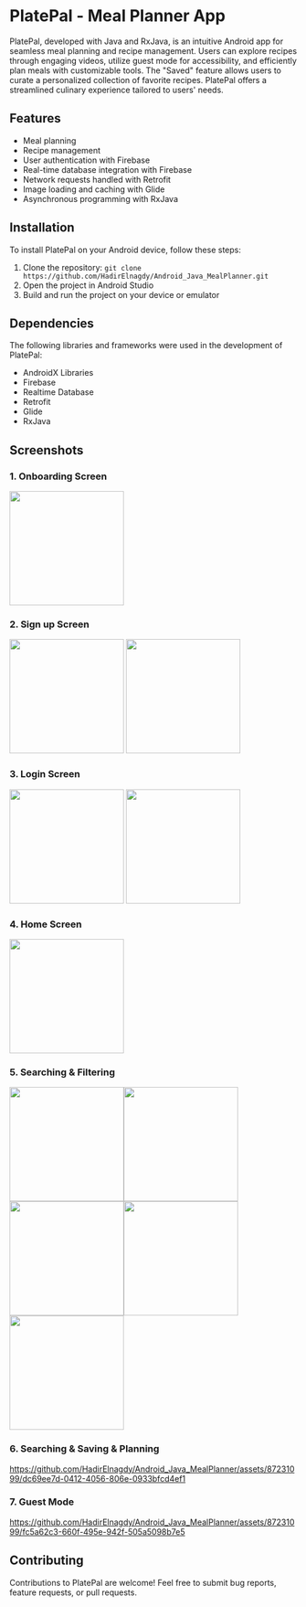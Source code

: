 # PlatePal - Meal Planner App

PlatePal, developed with Java and RxJava, is an intuitive Android app for seamless meal planning and recipe management. Users can explore recipes through engaging videos, utilize guest mode for accessibility, and efficiently plan meals with customizable tools. The "Saved" feature allows users to curate a personalized collection of favorite recipes. PlatePal offers a streamlined culinary experience tailored to users' needs.

## Features

- Meal planning
- Recipe management
- User authentication with Firebase
- Real-time database integration with Firebase
- Network requests handled with Retrofit
- Image loading and caching with Glide
- Asynchronous programming with RxJava

## Installation

To install PlatePal on your Android device, follow these steps:

1. Clone the repository: `git clone https://github.com/HadirElnagdy/Android_Java_MealPlanner.git`
2. Open the project in Android Studio
3. Build and run the project on your device or emulator

## Dependencies

The following libraries and frameworks were used in the development of PlatePal:

- AndroidX Libraries
- Firebase
- Realtime Database
- Retrofit
- Glide
- RxJava

## Screenshots
### **1. Onboarding Screen**   
<img src="PlatePalScreens/Onboarding.png" width="200"><br>   
### **2. Sign up Screen**   
<img src="PlatePalScreens/SignUp.png" width="200"> <img src="PlatePalScreens/SignUpError.png" width="200"><br>
### **3. Login Screen**   
<img src="PlatePalScreens/Login.png" width="200"> <img src="PlatePalScreens/LoginError.png" width="200"><br>
### **4. Home Screen**   
<img src="PlatePalScreens/Home.png" width="200"><br>
### **5. Searching & Filtering**   
<img src="PlatePalScreens/Searching & Filtering.png" width="200"><img src="PlatePalScreens/FilterByArea.png" width="200"><img src="PlatePalScreens/FilterByCategory.png" width="200"><img src="PlatePalScreens/FilterByCategory2.png" width="200"><img src="PlatePalScreens/FilterByIngredient.png" width="200"><br>

### **6. Searching & Saving & Planning**  
https://github.com/HadirElnagdy/Android_Java_MealPlanner/assets/87231099/dc69ee7d-0412-4056-806e-0933bfcd4ef1

### **7. Guest Mode**   
https://github.com/HadirElnagdy/Android_Java_MealPlanner/assets/87231099/fc5a62c3-660f-495e-942f-505a5098b7e5


## Contributing

Contributions to PlatePal are welcome! Feel free to submit bug reports, feature requests, or pull requests.
